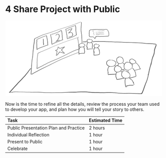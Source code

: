# 4 Share Project with Public

![](../../.gitbook/assets/trivia-phase-4-drawing-alpha-reduced.png)

Now is the time to refine all the details, review the process your team used to develop your app, and plan how you will tell your story to others.

| Task | Estimated Time |
| :--- | :--- |
| Public Presentation Plan and Practice | 2 hours |
| Individual Reflection | 1 hour |
| Present to Public | 1 hour |
| Celebrate | 1 hour |

